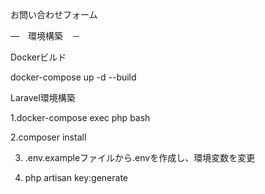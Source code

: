 お問い合わせフォーム

―　環境構築　－

Dockerビルド

docker-compose up -d --build

Laravel環境構築

1.docker-compose exec php bash
  
2.composer install
  
3. .env.exampleファイルから.envを作成し、環境変数を変更
  
4. php artisan key:generate
  
